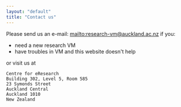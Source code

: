 ```yaml
---
layout: "default"
title: "Contact us"
---
```


Please send us an e-mail: <mailto:research-vm@auckland.ac.nz> if you:
- need a new research VM
- have troubles in VM and this website doesn't help

or visit us at

```
Centre for eResearch
Building 302, Level 5, Room 585
23 Symonds Street
Auckland Central
Auckland 1010
New Zealand
```
